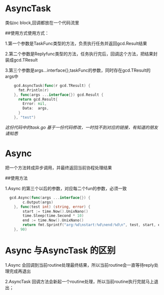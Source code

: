 # AsyncTask
类似oc block,回调都放在一个代码流里

##使用方式使用方式：

1.第一个参数是TaskFunc类型的方法，负责执行任务并返回gcd.Result结果

2.第二个参数是Replyfunc类型的方法，任务执行完后，回调这个方法，把结果封装成gcd.TResult

3.第三个参数是args...interface{},taskFunc的参数，同时存在gcd.TResult的args中

```go
    gcd.AsyncTask(func(r gcd.TResult) {
      fmt.Println(r)
    }, func(args ...interface{}) gcd.Result {
      return gcd.Result{
        Error: nil,
        Data:  args,
      }
    }, "test")

```

*这份代码中的task.go 基于一份代码修改，一时找不到对应的链接，有知道的朋友请知悉*

# Async
把一个方法转成异步调用，并最终返回当前协程处理结果

##使用方法

1.Async 的第三个以后的参数，对应每二个fun的参数，必须一致

```go
  gcd.Async(func(args ...interface{}) {
		c.Output(args)
	}, func(test int) (string, error) {
		start := time.Now().UnixNano()
		time.Sleep(time.Second * 10)
		end := time.Now().UnixNano()
		return fmt.Sprintf("arg:%d\nstart:%d\nend:%d\n", test, start, end), nil
	}, 90)
```


# Async 与AsyncTask 的区别

  1.Async 会回调到当前routine处理最终结果，所以当前routine会一直等待reply处理完成再退出

  2.AsyncTask 回调方法会新起一个routine处理，所以当前routine执行完就马上退出；
